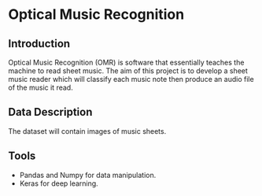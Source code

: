 # Optical Music Recognition

## Introduction
Optical Music Recognition (OMR) is software that essentially teaches the machine to read sheet music. The aim of this project is to develop a sheet music reader which will classify each music note then produce an audio file of the music it read. 

## Data Description 
The dataset will contain images of music sheets. 

## Tools
 - Pandas and Numpy for data manipulation.
 - Keras for deep learning.
